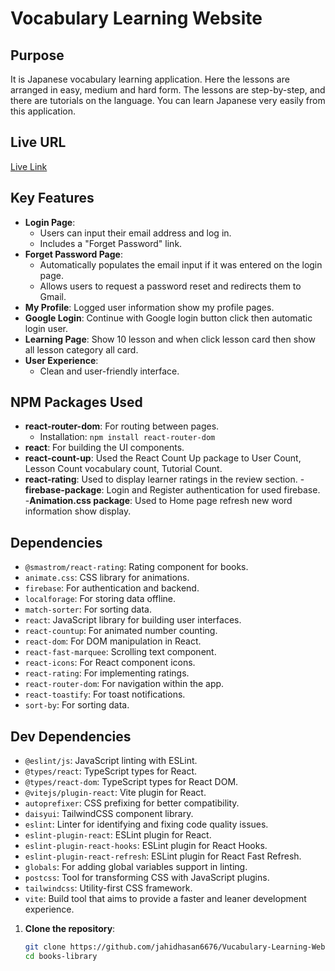 # Vocabulary Learning Website

## Purpose
It is Japanese vocabulary learning application. Here the lessons are arranged in easy, medium and hard form. The lessons are step-by-step, and there are tutorials on the language. You can learn Japanese very easily from this application.

## Live URL
[Live Link](https://vocabulary-learning-website.web.app)

## Key Features
- **Login Page**: 
  - Users can input their email address and log in.
  - Includes a "Forget Password" link.
- **Forget Password Page**:
  - Automatically populates the email input if it was entered on the login page.
  - Allows users to request a password reset and redirects them to Gmail.
- **My Profile**: Logged user information show my profile pages.
- **Google Login**: Continue with Google login button click then automatic login user.
- **Learning Page**: Show 10 lesson and when click lesson card then show all lesson category all card.
- **User Experience**:
  - Clean and user-friendly interface.

## NPM Packages Used
- **react-router-dom**: For routing between pages.
  - Installation: `npm install react-router-dom`
- **react**: For building the UI components.
- **react-count-up**: Used the React Count Up package to User Count, Lesson Count vocabulary count, Tutorial Count.
- **react-rating**: Used to display learner ratings in the review section.
-**firebase-package**: Login and Register authentication for used firebase.
-**Animation.css package**: Used to Home page refresh new word information show display.

## Dependencies
- `@smastrom/react-rating`: Rating component for books.
- `animate.css`: CSS library for animations.
- `firebase`: For authentication and backend.
- `localforage`: For storing data offline.
- `match-sorter`: For sorting data.
- `react`: JavaScript library for building user interfaces.
- `react-countup`: For animated number counting.
- `react-dom`: For DOM manipulation in React.
- `react-fast-marquee`: Scrolling text component.
- `react-icons`: For React component icons.
- `react-rating`: For implementing ratings.
- `react-router-dom`: For navigation within the app.
- `react-toastify`: For toast notifications.
- `sort-by`: For sorting data.

## Dev Dependencies
- `@eslint/js`: JavaScript linting with ESLint.
- `@types/react`: TypeScript types for React.
- `@types/react-dom`: TypeScript types for React DOM.
- `@vitejs/plugin-react`: Vite plugin for React.
- `autoprefixer`: CSS prefixing for better compatibility.
- `daisyui`: TailwindCSS component library.
- `eslint`: Linter for identifying and fixing code quality issues.
- `eslint-plugin-react`: ESLint plugin for React.
- `eslint-plugin-react-hooks`: ESLint plugin for React Hooks.
- `eslint-plugin-react-refresh`: ESLint plugin for React Fast Refresh.
- `globals`: For adding global variables support in linting.
- `postcss`: Tool for transforming CSS with JavaScript plugins.
- `tailwindcss`: Utility-first CSS framework.
- `vite`: Build tool that aims to provide a faster and leaner development experience.


1. **Clone the repository**:
   ```bash
   git clone https://github.com/jahidhasan6676/Vucabulary-Learning-Website.git
   cd books-library



